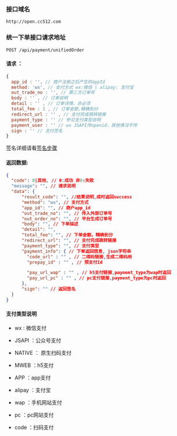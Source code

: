 ### 接口域名
`http://open.cc512.com`

### 统一下单接口请求地址
`POST /api/payment/unifiedOrder`

#### 请求 ：
```js
{
  app_id : '', // 商户注册之后产生的appId
  method: 'wx', // 支付方式 wx:微信 | alipay: 支付宝
  out_trade_no : '', // 第三方订单号
  body : '' , // 订单说明
  detail : '' , // 订单详情，非必须
  total_fee : 1 , // 订单金额,精确到分
  redirect_url : '' , // 支付完成跳转链接
  payment_type : '' // 参见支付类型说明
  payment_user : '' // wx JSAPI传openid，其他情况不传
  sign : '' // 支付签名
}
```
签名详细请看[签名步骤](/document/#sign)

#### 返回数据:
```json
{
  "code": 0|其他, // 0:成功 非0:失败
  "message": "", // 请求说明
  "data": {
      "result_code": "", //结果说明,成时返回success
      "method": "wx", // 支付方式
      "app_id": "", // 商户app_id
      "out_trade_no": "", // 传入外部订单号
      "out_order_no": "", // 平台生成订单号
      "body": "", // 下单描述
      "detail": "",
      "total_fee": "", // 下单金额，精确到分
      "redirect_url": "", // 支付完成跳转链接
      "payment_type": "", // 支付类型
      "payment_info": { // 下单返回信息, json字符串
        "code_url" : "" , // 二维码链接,生成二维码用
        "prepay_id" : "" , // 预支付Id

        "pay_url_wap" : "" , // h5支付链接,payment_type为wap时返回
        "pay_url_pc" : "" , // pc支付链接,payment_type为pc时返回
      },
      "sign": "" // 返回签名
  }
}
```

#### 支付类型说明 

+ wx : 微信支付
 + JSAPI ：公众号支付
 + NATIVE ： 原生扫码支付
 + MWEB ：h5支付
 + APP ：app支付

+ alipay ：支付宝
 + wap ：手机网站支付
 + pc ：pc网站支付
 + code ：扫码支付